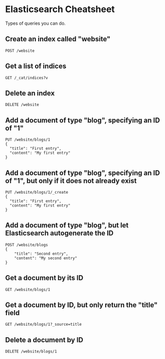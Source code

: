 # Elasticsearch Cheatsheet

Types of queries you can do.

## Create an index called "website"

```
POST /website
```

## Get a list of indices

```
GET /_cat/indices?v
```

## Delete an index

```
DELETE /website
```

## Add a document of type "blog", specifying an ID of "1"

```
PUT /website/blogs/1
{
  "title": "First entry",
  "content": "My first entry"
}
```

## Add a document of type "blog", specifying an ID of "1", but only if it does not already exist

```
PUT /website/blogs/1/_create
{
  "title": "First entry",
  "content": "My first entry"
}
```

## Add a document of type "blog", but let Elasticsearch autogenerate the ID

```
POST /website/blogs
{
    "title": "Second entry",
    "content": "My second entry"
}
```

## Get a document by its ID

```
GET /website/blogs/1
```

## Get a document by ID, but only return the "title" field

```
GET /website/blogs/1?_source=title
```

## Delete a document by ID

```
DELETE /website/blogs/1
```